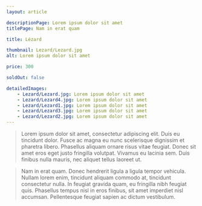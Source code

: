 ```yaml
---
layout: article

descriptionPage: Lorem ipsum dolor sit amet
titlePage: Nam in erat quam

title: Lézard

thumbnail: Lezard/Lezard.jpg
alt: Lorem ipsum dolor sit amet

price: 300

soldOut: false

detailedImages:
    - Lezard/Lezard.jpg: Lorem ipsum dolor sit amet
    - Lezard/Lezard4.jpg: Lorem ipsum dolor sit amet
    - Lezard/Lezard1.jpg: Lorem ipsum dolor sit amet
    - Lezard/Lezard3.jpg: Lorem ipsum dolor sit amet
    - Lezard/Lezard2.jpg: Lorem ipsum dolor sit amet
---
```

> Lorem ipsum dolor sit amet, consectetur adipiscing elit. Duis eu tincidunt dolor. Fusce ac magna eu nunc scelerisque dignissim et pharetra libero. Phasellus aliquam ornare risus vitae feugiat. Donec sit amet eros eget justo fringilla volutpat. Vivamus eu lacinia sem. Duis finibus nulla mauris, nec aliquet tellus laoreet ut.

> Nam in erat quam. Donec hendrerit ligula a ligula tempor vehicula. Nullam lorem enim, tincidunt aliquam commodo at, tincidunt consectetur nulla. In feugiat gravida quam, eu fringilla nibh feugiat quis. Phasellus tempus nisl in eros finibus, sit amet imperdiet nisl accumsan. Pellentesque feugiat sapien ac dictum vestibulum.